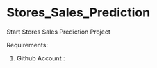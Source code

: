 # Stores_Sales_Prediction

Start Stores Sales Prediction Project

Requirements:

1. Github Account : 

